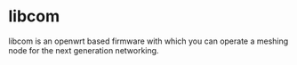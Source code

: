 # libcom
libcom is an openwrt based firmware with which you can operate a meshing node for the next generation networking.
